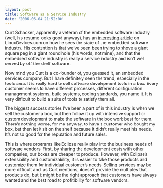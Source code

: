```yaml
---
layout: post
title: Software as a Service Industry
date: '2006-06-04 21:52:00'
---
```



Curt Schacker, apparently a veteran of the embedded software industry (well, his resume looks good anyway), has an [interesting article](http://linuxdevices.com/articles/AT6989225710.html) on LinuxDevices.com on how he sees the state of the embedded software industry. His contention is that we’ve been been trying to shove a giant square peg in a giant round hole (his words, not mine), and that the embedded software industry is really a service industry and isn’t well served by off the shelf software.

Now mind you Curt is a co-founder of, you guessed it, an embedded services company. But I have definitely seen the trend, especially in the tools area. It is really hard to sell software development tools in a box. Every customer seems to have different processes, different configuration management systems, build systems, coding standards, you name it. It is very difficult to build a suite of tools to satisfy them all.

The biggest success stories I’ve been a part of in this industry is when we sell the customer a box, but then follow it up with intensive support or custom development to make the software in the box work best for them. There’s nothing worse, for me anyway, to have a customer who bought my box, but then let it sit on the shelf because it didn’t really meet his needs. It’s not so good for the reputation and future sales.

This is where programs like Eclipse really play into the business needs of software vendors. First, by sharing the development costs with other companies, our boxes are cheaper to produce. However, with Eclipse’s extensibility and customizability, it is easier to take those products and customize them for individual customer’s needs. Selling services may be more difficult and, as Curt mentions, doesn’t provide the multiples that products do, but it might be the right approach that customers have always wanted and the best road to profitibility for software vendors.


